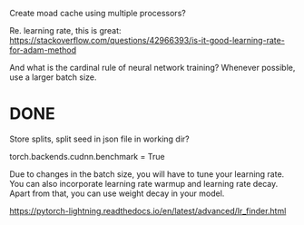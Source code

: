 Create moad cache using multiple processors?

Re. learning rate, this is great: https://stackoverflow.com/questions/42966393/is-it-good-learning-rate-for-adam-method

And what is the cardinal rule of neural network training? Whenever possible, use a larger batch size.

# DONE

Store splits, split seed in json file in working dir?

torch.backends.cudnn.benchmark = True

Due to changes in the batch size, you will have to tune your learning rate. You can also incorporate learning rate warmup and learning rate decay. Apart from that, you can use weight decay in your model.

https://pytorch-lightning.readthedocs.io/en/latest/advanced/lr_finder.html

